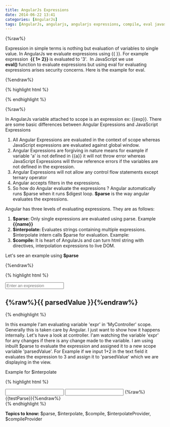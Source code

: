 ```yaml
---
title: AngularJs Expressions
date: 2014-06-22 13:41
categories: [AngularJs]
tags: [AngularJs, angularjs, angularjs expressions, compile, eval javascript expressions, expressions, interpolate, parse]
---
```


{%raw%}

Expression in simple terms is nothing but evaluation of variables to single value. In AngularJs we evaluate expressions using {{ }}. For example expression <strong> {{ 1+ 2}} </strong>is evaluated to '3'.  In JavaScript we use <strong>eval() </strong>function to evaluate expressions but using eval for evaluating expressions arises security concerns. Here is the example for eval.

{%endraw%}

{% highlight html %}
<html>
<head lang="en">
    <meta charset="UTF-8">
    <title></title>
    <script src="lib/angular.js"></script>
    <script>
        //javascript eval examples
        console.log(eval('x=42'));
        var obj = { a: 20, b: 30 };
        var getPropName = function(){
            return "a";
        }
        var name = getPropName();  //returns "a" or "b"
        console.log(eval( "obj." + name ));
        console.log(eval(a*b*c));
    </script>
</head>
<body>
</body>
</html>
{% endhighlight %}

{%raw%}

In AngularJs variable attached to scope is an expression ex: {{exp}}. There are some basic differences between Angular Expressions and JavaScript Expressions
<ol>
	<li>All Angular Expressions are evaluated in the context of scope whereas JavaScript expressions are evaluated against global window.</li>
	<li>Angular Expressions are forgiving in nature means for example if variable 'a' is not defined in {{a}} it will not throw error whereas JavaScript Expressions will throw reference errors if the variables are not defined in the expression.</li>
	<li>Angular Expressions will not allow any control flow statements except ternary operator</li>
	<li>Angular accepts filters in the expressions.</li>
	<li>So how do Angular evaluate the expressions ? Angular automatically runs $parse when it runs $digest loop. <strong>$parse</strong> is the way angular evaluates the expressions.</li>
</ol>
Angular has three levels of evaluating expressions. They are as follows:
<ol>
	<li><strong>$parse: </strong>Only single expressions are evaluated using parse. Example <strong>{{name}}</strong></li>
	<li><strong>$interpolate: </strong>Evaluates strings containing multiple expressions. $interpolate intern calls $parse for evaluation. Example:<strong><img ng-src='/path/{{name}}.{{ext}}'/></strong></li>
	<li><strong>$compile: </strong>It is heart of AngularJs and can turn html string with directives, interpolation expressions to live DOM.</li>
</ol>
Let's see an example using <strong>$parse</strong>

{%endraw%}

{% highlight html %}
<html>
<head lang="en">
    <meta charset="UTF-8">
    <title></title>
    <script src="lib/angular.js"></script>
    <script>
        var myApp = angular.module("myApp",[]);
        myApp.controller("MyController", function($scope, $parse){
            $scope.$watch("expr",function(newVal, oldVal, $scope){
                if(newVal!==oldVal){
                    $scope.parsedValue = $parse(newVal)($scope);
                }
            });
        });
    </script>
</head>
<body ng-app="myApp">
<div ng-controller="MyController">
    <input ng-model="expr" type="text" placeholder="Enter an expression" />
    <h2>{%raw%}{{ parsedValue }}{%endraw%}</h2>
</div>
</body>
</html>
{% endhighlight %}

In this example I'am evaluating variable 'expr' in 'MyController' scope. Generally this is taken care by Angular. I just want to show how it happens internally. Let's have a look at controller. I'am watching the variable 'expr' for any changes if there is any change made to the variable. I am using inbuilt $parse to evaluate the expression and assigned it to a new scope variable 'parsedValue'. For Example if we input 1+2 in the text field it evaluates the expression to 3 and assign it to 'parsedValue' which we are displaying in the view.

Example for $interpolate

{% highlight html %}
<html>
<head>
    <script src="lib/angular.js"></script>
    <script>
        var app = angular.module('myApp', []);
        app.controller("MyController", function($scope, $parse, $interpolate){
            $scope.lastName="";
            $scope.firstName="";
            $scope.interpolateText="This is my {{lastName}} {{firstName}}"
            $scope.$watch('lastName', function(newval, oldVal, scope){
                $scope.testParse = $interpolate($scope.interpolateText)($scope);
            });
            $scope.$watch('firstName', function(newVal, oldVal, scope){
                $scope.testParse = $interpolate($scope.interpolateText)($scope);
            })
        });
    </script>
</head>
<body>
<div ng-app="myApp">
    <div ng-controller="MyController">
        <input ng-model="lastName"/>
        <input ng-model="firstName"/>
        {%raw%}{{testParse}}{%endraw%}
    </div>
</div>
</body>
</html>
{% endhighlight %}

<strong>Topics to know: </strong>$parse, $interpolate, $compile, $interpolateProvider, $compileProvider
